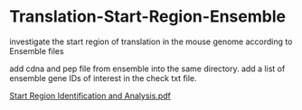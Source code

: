 # Translation-Start-Region-Ensemble
investigate the start region of translation in the mouse genome according to Ensemble files

add cdna and pep file from ensemble into the same directory. add a list of ensemble gene IDs of interest in the check txt file. 

[Start Region Identification and Analysis.pdf](https://github.com/kaiakamatsu/Translation-Start-Region-Ensemble/files/10329759/Start.Region.Identification.and.Analysis.pdf)
